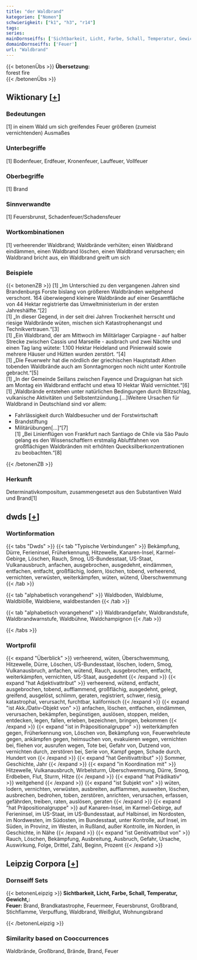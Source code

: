 ```yaml
---
title: "der Waldbrand"
kategorien: ["Nomen"]
schwierigkeit: ["k1", "h3", "r14"]
tags:
series:
mainDornseiffs: ['Sichtbarkeit, Licht, Farbe, Schall, Temperatur, Gewicht,']
domainDornseiffs: ['Feuer']
url: "Waldbrand"
---
```


{{< betonenÜbs >}}
**Übersetzung:**  
forest fire  
{{< /betonenÜbs >}}

## Wiktionary [[+](https://de.wiktionary.org/wiki/Waldbrand)]

### Bedeutungen
[1] in einem Wald um sich greifendes Feuer größeren (zumeist vernichtenden) Ausmaßes  

### Unterbegriffe
[1] Bodenfeuer, Erdfeuer, Kronenfeuer, Lauffeuer, Vollfeuer  

### Oberbegriffe
[1] Brand  

### Sinnverwandte
[1] Feuersbrunst, Schadenfeuer/Schadensfeuer  

### Wortkombinationen
[1] verheerender Waldbrand; Waldbrände verhüten; einen Waldbrand eindämmen, einen Waldbrand löschen, einen Waldbrand verursachen; ein Waldbrand bricht aus, ein Waldbrand greift um sich  

### Beispiele
{{< betonenZB >}}
[1] „Im Unterschied zu den vergangenen Jahren sind Brandenburgs Forste bislang von größeren Waldbränden weitgehend verschont. 164 überwiegend kleinere Waldbrände auf einer Gesamtfläche von 44 Hektar registrierte das Umweltministerium in der ersten Jahreshälfte.“[2]  
[1] „In dieser Gegend, in der seit drei Jahren Trockenheit herrscht und riesige Waldbrände wüten, mischen sich Katastrophenangst und Technikvertrauen.“[3]  
[1] „Ein Waldbrand, der am Mittwoch im Militärlager Carpiagne - auf halber Strecke zwischen Cassis und Marseille - ausbrach und zwei Nächte und einen Tag lang wütete: 1.100 Hektar Heideland und Pinienwald sowie mehrere Häuser und Hütten wurden zerstört. “[4]  
[1] „Die Feuerwehr hat die nördlich der griechischen Hauptstadt Athen tobenden Waldbrände auch am Sonntagmorgen noch nicht unter Kontrolle gebracht.“[5]  
[1] „In der Gemeinde Seillans zwischen Fayence und Draguignan hat sich am Montag ein Waldbrand entfacht und etwa 10 Hektar Wald vernichtet.“[6]  
[1] „Waldbrände entstehen unter natürlichen Bedingungen durch Blitzschlag, vulkanische Aktivitäten und Selbstentzündung.[…]Weitere Ursachen für Waldbrand in Deutschland sind vor allem:  
* Fahrlässigkeit durch Waldbesucher und der Forstwirtschaft  
* Brandstiftung  
* Militärübungen[…]“[7]  
[1] „Bei Linienflügen von Frankfurt nach Santiago de Chile via São Paulo gelang es den Wissenschaftlern erstmalig Abluftfahnen von großflächigen Waldbränden mit erhöhten Quecksilberkonzentrationen zu beobachten.“[8]  

{{< /betonenZB >}}
### Herkunft
Determinativkompositum, zusammengesetzt aus den Substantiven Wald und Brand[1]  



## dwds [[+](https://www.dwds.de/wb/Waldbrand)]

### Wortinformation
{{< tabs "Dwds" >}}
{{< tab "Typische Verbindungen" >}}
Bekämpfung, Dürre, Ferieninsel, Früherkennung, Hitzewelle, Kanaren-Insel, Karmel-Gebirge, Löschen, Rauch, Smog, US-Bundesstaat, US-Staat, Vulkanausbruch, anfachen, ausgebrochen, ausgedehnt, eindämmen, entfachen, entfacht, großflächig, lodern, löschen, tobend, verheerend, vernichten, verwüsten, weiterkämpfen, wüten, wütend, Überschwemmung
{{< /tab >}}

{{< tab "alphabetisch vorangehend" >}}
Waldboden, Waldblume, Waldblöße, Waldbiene, waldbestanden
{{< /tab >}}

{{< tab "alphabetisch vorangehend" >}}
Waldbrandgefahr, Waldbrandstufe, Waldbrandwarnstufe, Waldbühne, Waldchampignon
{{< /tab >}}

{{< /tabs >}}

### Wortprofil
{{< expand "Überblick" >}} verheerend, wüten, Überschwemmung, Hitzewelle, Dürre, Löschen, US-Bundesstaat, löschen, lodern, Smog, Vulkanausbruch, anfachen, wütend, Rauch, ausgebrochen, entfacht, weiterkämpfen, vernichten, US-Staat, ausgedehnt {{< /expand >}}
{{< expand "hat Adjektivattribut" >}} verheerend, wütend, entfacht, ausgebrochen, tobend, aufflammend, großflächig, ausgedehnt, gelegt, greifend, ausgelöst, schlimm, geraten, registriert, schwer, riesig, katastrophal, verursacht, furchtbar, kalifornisch {{< /expand >}}
{{< expand "ist Akk./Dativ-Objekt von" >}} anfachen, löschen, entfachen, eindämmen, verursachen, bekämpfen, begünstigen, auslösen, stoppen, melden, entdecken, legen, fallen, erleben, bezeichnen, bringen, bekommen {{< /expand >}}
{{< expand "ist in Präpositionalgruppe" >}} weiterkämpfen gegen, Früherkennung von, Löschen von, Bekämpfung von, Feuerwehrleute gegen, ankämpfen gegen, heimsuchen von, evakuieren wegen, vernichten bei, fliehen vor, ausrufen wegen, Tote bei, Gefahr von, Dutzend von, vernichten durch, zerstören bei, Serie von, Kampf gegen, Schade durch, Hundert von {{< /expand >}}
{{< expand "hat Genitivattribut" >}} Sommer, Geschichte, Jahr {{< /expand >}}
{{< expand "in Koordination mit" >}} Hitzewelle, Vulkanausbruch, Wirbelsturm, Überschwemmung, Dürre, Smog, Erdbeben, Flut, Sturm, Hitze {{< /expand >}}
{{< expand "hat Prädikativ" >}} weitgehend {{< /expand >}}
{{< expand "ist Subjekt von" >}} wüten, lodern, vernichten, verwüsten, ausbreiten, aufflammen, ausweiten, löschen, ausbrechen, bedrohen, toben, zerstören, anrichten, verursachen, erfassen, gefährden, treiben, raten, auslösen, geraten {{< /expand >}}
{{< expand "hat Präpositionalgruppe" >}} auf Kanaren-Insel, im Karmel-Gebirge, auf Ferieninsel, im US-Staat, im US-Bundesstaat, auf Halbinsel, im Nordosten, im Nordwesten, im Südosten, im Bundesstaat, unter Kontrolle, auf Insel, im Süden, in Provinz, im Westen, in Rußland, außer Kontrolle, im Norden, in Geschichte, in Nähe {{< /expand >}}
{{< expand "ist Genitivattribut von" >}} Rauch, Löschen, Bekämpfung, Ausbreitung, Ausbruch, Gefahr, Ursache, Auswirkung, Folge, Drittel, Zahl, Beginn, Prozent {{< /expand >}}

## Leipzig Corpora [[+](https://corpora.uni-leipzig.de/en/res?word=Waldbrand&corpusId=deu_newscrawl-public_2018)]

### Dornseiff Sets
{{< betonenLeipzig >}}
**Sichtbarkeit, Licht, Farbe, Schall, Temperatur, Gewicht,:**  
**Feuer:** Brand, Brandkatastrophe, Feuermeer, Feuersbrunst, Großbrand, Stichflamme, Verpuffung, Waldbrand, Weißglut, Wohnungsbrand  

{{< /betonenLeipzig >}}

### Similarity based on Cooccurrences
Waldbrände, Großbrand, Brände, Brand, Feuer

